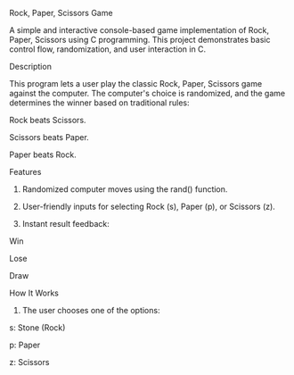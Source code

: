 Rock, Paper, Scissors Game

A simple and interactive console-based game implementation of Rock, Paper, Scissors using C programming. This project demonstrates basic control flow, randomization, and user interaction in C.

Description

This program lets a user play the classic Rock, Paper, Scissors game against the computer. The computer's choice is randomized, and the game determines the winner based on traditional rules:

Rock beats Scissors.

Scissors beats Paper.

Paper beats Rock.


Features

1. Randomized computer moves using the rand() function.


2. User-friendly inputs for selecting Rock (s), Paper (p), or Scissors (z).


3. Instant result feedback:

Win

Lose

Draw




How It Works

1. The user chooses one of the options:

s: Stone (Rock)

p: Paper

z: Scissors





